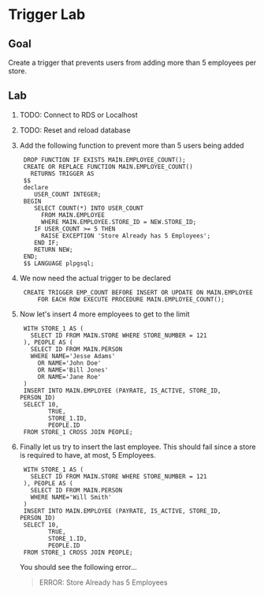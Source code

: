 # Trigger Lab

## Goal

Create a trigger that prevents users from adding more than 5 employees per store.

## Lab

1. TODO: Connect to RDS or Localhost
1. TODO: Reset and reload database
1. Add the following function to prevent more than 5 users being added

        DROP FUNCTION IF EXISTS MAIN.EMPLOYEE_COUNT();
        CREATE OR REPLACE FUNCTION MAIN.EMPLOYEE_COUNT()
          RETURNS TRIGGER AS 
        $$
        declare
           USER_COUNT INTEGER;
        BEGIN
           SELECT COUNT(*) INTO USER_COUNT 
             FROM MAIN.EMPLOYEE 
             WHERE MAIN.EMPLOYEE.STORE_ID = NEW.STORE_ID;
           IF USER_COUNT >= 5 THEN
             RAISE EXCEPTION 'Store Already has 5 Employees';
           END IF;  
           RETURN NEW;    
        END;
        $$ LANGUAGE plpgsql;

1. We now need the actual trigger to be declared

        CREATE TRIGGER EMP_COUNT BEFORE INSERT OR UPDATE ON MAIN.EMPLOYEE
            FOR EACH ROW EXECUTE PROCEDURE MAIN.EMPLOYEE_COUNT();        

1. Now let's insert 4 more employees to get to the limit

        WITH STORE_1 AS (
          SELECT ID FROM MAIN.STORE WHERE STORE_NUMBER = 121
        ), PEOPLE AS (
          SELECT ID FROM MAIN.PERSON 
          WHERE NAME='Jesse Adams' 
            OR NAME='John Doe'
            OR NAME='Bill Jones'
            OR NAME='Jane Roe'
        )
        INSERT INTO MAIN.EMPLOYEE (PAYRATE, IS_ACTIVE, STORE_ID, PERSON_ID)
        SELECT 10,
               TRUE,
               STORE_1.ID,
               PEOPLE.ID
        FROM STORE_1 CROSS JOIN PEOPLE;

1. Finally let us try to insert the last employee. This should fail since a store is required to have, at most, 5 Employees.

        WITH STORE_1 AS (
          SELECT ID FROM MAIN.STORE WHERE STORE_NUMBER = 121
        ), PEOPLE AS (
          SELECT ID FROM MAIN.PERSON 
          WHERE NAME='Will Smith'
        )
        INSERT INTO MAIN.EMPLOYEE (PAYRATE, IS_ACTIVE, STORE_ID, PERSON_ID)
        SELECT 10,
               TRUE,
               STORE_1.ID,
               PEOPLE.ID
        FROM STORE_1 CROSS JOIN PEOPLE;

    You should see the following error...
    >ERROR:  Store Already has 5 Employees
